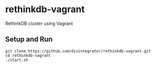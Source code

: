 # rethinkdb-vagrant
RethinkDB cluster using Vagrant

## Setup and Run

    git clone https://github.com/disintegrator/rethinkdb-vagrant.git
    cd rethinkdb-vagrant
    ./start.sh
